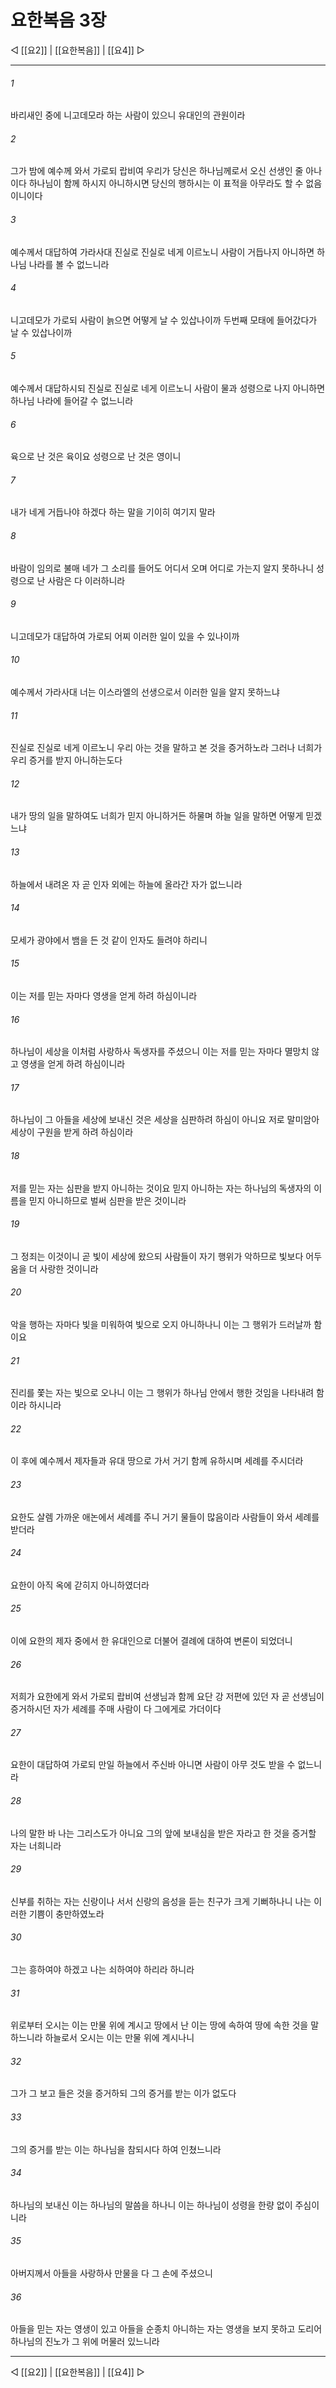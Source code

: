 # 요한복음 3장

◁ [[요2]] | [[요한복음]] | [[요4]] ▷
***

###### 1
바리새인 중에 니고데모라 하는 사람이 있으니 유대인의 관원이라

###### 2
그가 밤에 예수께 와서 가로되 랍비여 우리가 당신은 하나님께로서 오신 선생인 줄 아나이다 하나님이 함께 하시지 아니하시면 당신의 행하시는 이 표적을 아무라도 할 수 없음이니이다

###### 3
예수께서 대답하여 가라사대 진실로 진실로 네게 이르노니 사람이 거듭나지 아니하면 하나님 나라를 볼 수 없느니라

###### 4
니고데모가 가로되 사람이 늙으면 어떻게 날 수 있삽나이까 두번째 모태에 들어갔다가 날 수 있삽나이까

###### 5
예수께서 대답하시되 진실로 진실로 네게 이르노니 사람이 물과 성령으로 나지 아니하면 하나님 나라에 들어갈 수 없느니라

###### 6
육으로 난 것은 육이요 성령으로 난 것은 영이니

###### 7
내가 네게 거듭나야 하겠다 하는 말을 기이히 여기지 말라

###### 8
바람이 임의로 불매 네가 그 소리를 들어도 어디서 오며 어디로 가는지 알지 못하나니 성령으로 난 사람은 다 이러하니라

###### 9
니고데모가 대답하여 가로되 어찌 이러한 일이 있을 수 있나이까

###### 10
예수께서 가라사대 너는 이스라엘의 선생으로서 이러한 일을 알지 못하느냐

###### 11
진실로 진실로 네게 이르노니 우리 아는 것을 말하고 본 것을 증거하노라 그러나 너희가 우리 증거를 받지 아니하는도다

###### 12
내가 땅의 일을 말하여도 너희가 믿지 아니하거든 하물며 하늘 일을 말하면 어떻게 믿겠느냐

###### 13
하늘에서 내려온 자 곧 인자 외에는 하늘에 올라간 자가 없느니라

###### 14
모세가 광야에서 뱀을 든 것 같이 인자도 들려야 하리니

###### 15
이는 저를 믿는 자마다 영생을 얻게 하려 하심이니라

###### 16
하나님이 세상을 이처럼 사랑하사 독생자를 주셨으니 이는 저를 믿는 자마다 멸망치 않고 영생을 얻게 하려 하심이니라

###### 17
하나님이 그 아들을 세상에 보내신 것은 세상을 심판하려 하심이 아니요 저로 말미암아 세상이 구원을 받게 하려 하심이라

###### 18
저를 믿는 자는 심판을 받지 아니하는 것이요 믿지 아니하는 자는 하나님의 독생자의 이름을 믿지 아니하므로 벌써 심판을 받은 것이니라

###### 19
그 정죄는 이것이니 곧 빛이 세상에 왔으되 사람들이 자기 행위가 악하므로 빛보다 어두움을 더 사랑한 것이니라

###### 20
악을 행하는 자마다 빛을 미워하여 빛으로 오지 아니하나니 이는 그 행위가 드러날까 함이요

###### 21
진리를 쫓는 자는 빛으로 오나니 이는 그 행위가 하나님 안에서 행한 것임을 나타내려 함이라 하시니라

###### 22
이 후에 예수께서 제자들과 유대 땅으로 가서 거기 함께 유하시며 세례를 주시더라

###### 23
요한도 살렘 가까운 애논에서 세례를 주니 거기 물들이 많음이라 사람들이 와서 세례를 받더라

###### 24
요한이 아직 옥에 갇히지 아니하였더라

###### 25
이에 요한의 제자 중에서 한 유대인으로 더불어 결례에 대하여 변론이 되었더니

###### 26
저희가 요한에게 와서 가로되 랍비여 선생님과 함께 요단 강 저편에 있던 자 곧 선생님이 증거하시던 자가 세례를 주매 사람이 다 그에게로 가더이다

###### 27
요한이 대답하여 가로되 만일 하늘에서 주신바 아니면 사람이 아무 것도 받을 수 없느니라

###### 28
나의 말한 바 나는 그리스도가 아니요 그의 앞에 보내심을 받은 자라고 한 것을 증거할 자는 너희니라

###### 29
신부를 취하는 자는 신랑이나 서서 신랑의 음성을 듣는 친구가 크게 기뻐하나니 나는 이러한 기쁨이 충만하였노라

###### 30
그는 흥하여야 하겠고 나는 쇠하여야 하리라 하니라

###### 31
위로부터 오시는 이는 만물 위에 계시고 땅에서 난 이는 땅에 속하여 땅에 속한 것을 말하느니라 하늘로서 오시는 이는 만물 위에 계시나니

###### 32
그가 그 보고 들은 것을 증거하되 그의 증거를 받는 이가 없도다

###### 33
그의 증거를 받는 이는 하나님을 참되시다 하여 인쳤느니라

###### 34
하나님의 보내신 이는 하나님의 말씀을 하나니 이는 하나님이 성령을 한량 없이 주심이니라

###### 35
아버지께서 아들을 사랑하사 만물을 다 그 손에 주셨으니

###### 36
아들을 믿는 자는 영생이 있고 아들을 순종치 아니하는 자는 영생을 보지 못하고 도리어 하나님의 진노가 그 위에 머물러 있느니라

***
◁ [[요2]] | [[요한복음]] | [[요4]] ▷